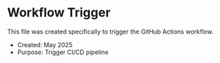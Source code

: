 # Workflow Trigger

This file was created specifically to trigger the GitHub Actions workflow.

- Created: May 2025
- Purpose: Trigger CI/CD pipeline 